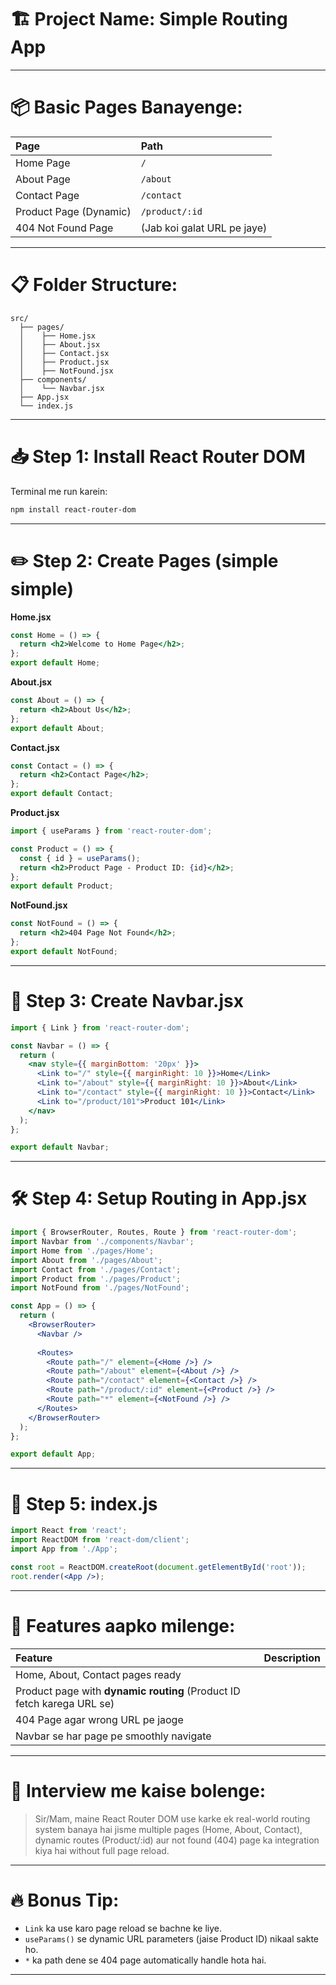 # 🏗️ Project Name: Simple Routing App

---

# 📦 Basic Pages Banayenge:

| Page | Path |
|:-----|:-----|
| Home Page | `/` |
| About Page | `/about` |
| Contact Page | `/contact` |
| Product Page (Dynamic) | `/product/:id` |
| 404 Not Found Page | (Jab koi galat URL pe jaye) |

---

# 📋 Folder Structure:

```
src/
  ├── pages/
  │    ├── Home.jsx
  │    ├── About.jsx
  │    ├── Contact.jsx
  │    ├── Product.jsx
  │    ├── NotFound.jsx
  ├── components/
  │    └── Navbar.jsx
  ├── App.jsx
  └── index.js
```

---

# 📥 Step 1: Install React Router DOM

Terminal me run karein:

```bash
npm install react-router-dom
```

---

# ✏️ Step 2: Create Pages (simple simple)

**Home.jsx**
```jsx
const Home = () => {
  return <h2>Welcome to Home Page</h2>;
};
export default Home;
```

**About.jsx**
```jsx
const About = () => {
  return <h2>About Us</h2>;
};
export default About;
```

**Contact.jsx**
```jsx
const Contact = () => {
  return <h2>Contact Page</h2>;
};
export default Contact;
```

**Product.jsx**
```jsx
import { useParams } from 'react-router-dom';

const Product = () => {
  const { id } = useParams();
  return <h2>Product Page - Product ID: {id}</h2>;
};
export default Product;
```

**NotFound.jsx**
```jsx
const NotFound = () => {
  return <h2>404 Page Not Found</h2>;
};
export default NotFound;
```

---

# 🧩 Step 3: Create Navbar.jsx

```jsx
import { Link } from 'react-router-dom';

const Navbar = () => {
  return (
    <nav style={{ marginBottom: '20px' }}>
      <Link to="/" style={{ marginRight: 10 }}>Home</Link>
      <Link to="/about" style={{ marginRight: 10 }}>About</Link>
      <Link to="/contact" style={{ marginRight: 10 }}>Contact</Link>
      <Link to="/product/101">Product 101</Link>
    </nav>
  );
};

export default Navbar;
```

---

# 🛠️ Step 4: Setup Routing in App.jsx

```jsx
import { BrowserRouter, Routes, Route } from 'react-router-dom';
import Navbar from './components/Navbar';
import Home from './pages/Home';
import About from './pages/About';
import Contact from './pages/Contact';
import Product from './pages/Product';
import NotFound from './pages/NotFound';

const App = () => {
  return (
    <BrowserRouter>
      <Navbar />
      
      <Routes>
        <Route path="/" element={<Home />} />
        <Route path="/about" element={<About />} />
        <Route path="/contact" element={<Contact />} />
        <Route path="/product/:id" element={<Product />} />
        <Route path="*" element={<NotFound />} />
      </Routes>
    </BrowserRouter>
  );
};

export default App;
```

---

# 🚀 Step 5: index.js

```jsx
import React from 'react';
import ReactDOM from 'react-dom/client';
import App from './App';

const root = ReactDOM.createRoot(document.getElementById('root'));
root.render(<App />);
```

---

# 🎯 Features aapko milenge:

| Feature | Description |
|:--------|:------------|
| Home, About, Contact pages ready |
| Product page with **dynamic routing** (Product ID fetch karega URL se) |
| 404 Page agar wrong URL pe jaoge |
| Navbar se har page pe smoothly navigate |

---

# 🧠 Interview me kaise bolenge:

> Sir/Mam, maine React Router DOM use karke ek real-world routing system banaya hai jisme multiple pages (Home, About, Contact),  
> dynamic routes (Product/:id) aur not found (404) page ka integration kiya hai without full page reload.

---

# 🔥 Bonus Tip:

- `Link` ka use karo page reload se bachne ke liye.  
- `useParams()` se dynamic URL parameters (jaise Product ID) nikaal sakte ho.  
- `*` ka path dene se 404 page automatically handle hota hai.

---

